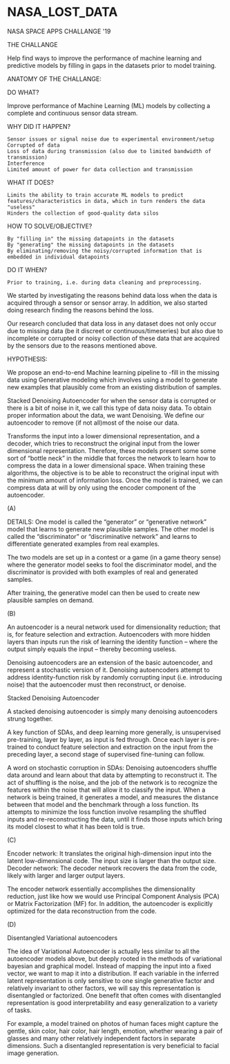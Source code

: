 # NASA_LOST_DATA
NASA SPACE APPS CHALLANGE '19




THE CHALLANGE

Help find ways to improve the performance of machine learning and predictive models by filling in gaps in the datasets prior to model training.

ANATOMY OF THE CHALLANGE:

DO WHAT?

Improve performance of Machine Learning (ML) models by collecting a complete and continuous sensor data stream.

WHY DID IT HAPPEN?

    Sensor issues or signal noise due to experimental environment/setup
    Corrupted of data
    Loss of data during transmission (also due to limited bandwidth of transmission)
    Interference
    Limited amount of power for data collection and transmission

WHAT IT DOES?

    Limits the ability to train accurate ML models to predict features/characteristics in data, which in turn renders the data "useless"
    Hinders the collection of good-quality data silos

HOW TO SOLVE/OBJECTIVE?

    By "filling in" the missing datapoints in the datasets
    By "generating" the missing datapoints in the datasets
    By eliminating/removing the noisy/corrupted information that is embedded in individual datapoints

DO IT WHEN?

    Prior to training, i.e. during data cleaning and preprocessing.

We started by investigating the reasons behind data loss when the data is acquired through a sensor or sensor array. In addition, we also started doing research finding the reasons behind the loss.

Our research concluded that data loss in any dataset does not only occur due to missing data (be it discreet or continuous/timeseries) but also due to incomplete or corrupted or noisy collection of these data that are acquired by the sensors due to the reasons mentioned above.

HYPOTHESIS:

We propose an end-to-end Machine learning pipeline to -fill in the missing data using Generative modeling which involves using a model to generate new examples that plausibly come from an existing distribution of samples.

Stacked Denoising Autoencoder for when the sensor data is corrupted or there is a bit of noise in it, we call this type of data noisy data. To obtain proper information about the data, we want Denoising. We define our autoencoder to remove (if not all)most of the noise our data.

Transforms the input into a lower dimensional representation, and a decoder, which tries to reconstruct the original input from the lower dimensional representation. Therefore, these models present some some sort of “bottle neck” in the middle that forces the network to learn how to compress the data in a lower dimensional space. When training these algorithms, the objective is to be able to reconstruct the original input with the minimum amount of information loss. Once the model is trained, we can compress data at will by only using the encoder component of the autoencoder.

(A)

DETAILS: One model is called the “generator” or “generative network” model that learns to generate new plausible samples. The other model is called the “discriminator” or “discriminative network” and learns to differentiate generated examples from real examples.

The two models are set up in a contest or a game (in a game theory sense) where the generator model seeks to fool the discriminator model, and the discriminator is provided with both examples of real and generated samples.

After training, the generative model can then be used to create new plausible samples on demand.

(B)

An autoencoder is a neural network used for dimensionality reduction; that is, for feature selection and extraction. Autoencoders with more hidden layers than inputs run the risk of learning the identity function – where the output simply equals the input – thereby becoming useless.

Denoising autoencoders are an extension of the basic autoencoder, and represent a stochastic version of it. Denoising autoencoders attempt to address identity-function risk by randomly corrupting input (i.e. introducing noise) that the autoencoder must then reconstruct, or denoise.

Stacked Denoising Autoencoder

A stacked denoising autoencoder is simply many denoising autoencoders strung together.

A key function of SDAs, and deep learning more generally, is unsupervised pre-training, layer by layer, as input is fed through. Once each layer is pre-trained to conduct feature selection and extraction on the input from the preceding layer, a second stage of supervised fine-tuning can follow.

A word on stochastic corruption in SDAs: Denoising autoencoders shuffle data around and learn about that data by attempting to reconstruct it. The act of shuffling is the noise, and the job of the network is to recognize the features within the noise that will allow it to classify the input. When a network is being trained, it generates a model, and measures the distance between that model and the benchmark through a loss function. Its attempts to minimize the loss function involve resampling the shuffled inputs and re-reconstructing the data, until it finds those inputs which bring its model closest to what it has been told is true.

(C)

Encoder network: It translates the original high-dimension input into the latent low-dimensional code. The input size is larger than the output size. Decoder network: The decoder network recovers the data from the code, likely with larger and larger output layers.

The encoder network essentially accomplishes the dimensionality reduction, just like how we would use Principal Component Analysis (PCA) or Matrix Factorization (MF) for. In addition, the autoencoder is explicitly optimized for the data reconstruction from the code.

(D)

Disentangled Variational autoencoders

The idea of Variational Autoencoder is actually less similar to all the autoencoder models above, but deeply rooted in the methods of variational bayesian and graphical model. Instead of mapping the input into a fixed vector, we want to map it into a distribution. If each variable in the inferred latent representation is only sensitive to one single generative factor and relatively invariant to other factors, we will say this representation is disentangled or factorized. One benefit that often comes with disentangled representation is good interpretability and easy generalization to a variety of tasks.

For example, a model trained on photos of human faces might capture the gentle, skin color, hair color, hair length, emotion, whether wearing a pair of glasses and many other relatively independent factors in separate dimensions. Such a disentangled representation is very beneficial to facial image generation.

